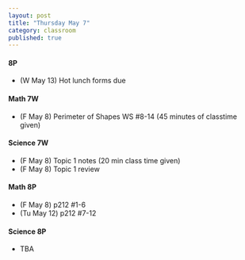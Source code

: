 ```yaml
---
layout: post
title: "Thursday May 7"
category: classroom
published: true
---
```

#### 8P
* (W May 13) Hot lunch forms due

#### Math 7W
* (F May 8) Perimeter of Shapes WS #8-14 (45 minutes of classtime given)

#### Science 7W
* (F May 8) Topic 1 notes (20 min class time given)
* (F May 8) Topic 1 review

#### Math 8P
* (F May 8) p212 #1-6
* (Tu May 12) p212 #7-12

#### Science 8P
* TBA

